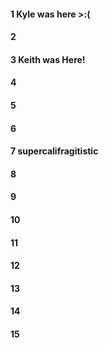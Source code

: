 #### 1 Kyle was here >:(
#### 2
#### 3 Keith was Here!
#### 4
#### 5
#### 6
#### 7 supercalifragitistic
#### 8
#### 9
#### 10
#### 11
#### 12
#### 13
#### 14
#### 15
